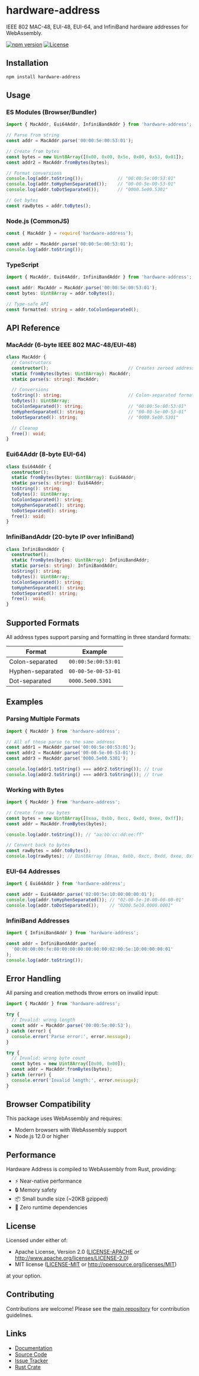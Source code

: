 # hardware-address

IEEE 802 MAC-48, EUI-48, EUI-64, and InfiniBand hardware addresses for WebAssembly.

[![npm version](https://img.shields.io/npm/v/hardware-address.svg)](https://www.npmjs.com/package/hardware-address)
[![License](https://img.shields.io/badge/License-Apache%202.0%2FMIT-blue.svg)](https://github.com/al8n/hardware-address)

## Installation

```bash
npm install hardware-address
```

## Usage

### ES Modules (Browser/Bundler)

```javascript
import { MacAddr, Eui64Addr, InfiniBandAddr } from 'hardware-address';

// Parse from string
const addr = MacAddr.parse('00:00:5e:00:53:01');

// Create from bytes
const bytes = new Uint8Array([0x00, 0x00, 0x5e, 0x00, 0x53, 0x01]);
const addr2 = MacAddr.fromBytes(bytes);

// Format conversions
console.log(addr.toString());             // "00:00:5e:00:53:01"
console.log(addr.toHyphenSeparated());    // "00-00-5e-00-53-01"
console.log(addr.toDotSeparated());       // "0000.5e00.5301"

// Get bytes
const rawBytes = addr.toBytes();
```

### Node.js (CommonJS)

```javascript
const { MacAddr } = require('hardware-address');

const addr = MacAddr.parse('00:00:5e:00:53:01');
console.log(addr.toString());
```

### TypeScript

```typescript
import { MacAddr, Eui64Addr, InfiniBandAddr } from 'hardware-address';

const addr: MacAddr = MacAddr.parse('00:00:5e:00:53:01');
const bytes: Uint8Array = addr.toBytes();

// Type-safe API
const formatted: string = addr.toColonSeparated();
```

## API Reference

### MacAddr (6-byte IEEE 802 MAC-48/EUI-48)

```typescript
class MacAddr {
  // Constructors
  constructor();                              // Creates zeroed address
  static fromBytes(bytes: Uint8Array): MacAddr;
  static parse(s: string): MacAddr;

  // Conversions
  toString(): string;                         // Colon-separated format
  toBytes(): Uint8Array;
  toColonSeparated(): string;                 // "00:00:5e:00:53:01"
  toHyphenSeparated(): string;                // "00-00-5e-00-53-01"
  toDotSeparated(): string;                   // "0000.5e00.5301"

  // Cleanup
  free(): void;
}
```

### Eui64Addr (8-byte EUI-64)

```typescript
class Eui64Addr {
  constructor();
  static fromBytes(bytes: Uint8Array): Eui64Addr;
  static parse(s: string): Eui64Addr;
  toString(): string;
  toBytes(): Uint8Array;
  toColonSeparated(): string;
  toHyphenSeparated(): string;
  toDotSeparated(): string;
  free(): void;
}
```

### InfiniBandAddr (20-byte IP over InfiniBand)

```typescript
class InfiniBandAddr {
  constructor();
  static fromBytes(bytes: Uint8Array): InfiniBandAddr;
  static parse(s: string): InfiniBandAddr;
  toString(): string;
  toBytes(): Uint8Array;
  toColonSeparated(): string;
  toHyphenSeparated(): string;
  toDotSeparated(): string;
  free(): void;
}
```

## Supported Formats

All address types support parsing and formatting in three standard formats:

| Format | Example |
|--------|---------|
| Colon-separated | `00:00:5e:00:53:01` |
| Hyphen-separated | `00-00-5e-00-53-01` |
| Dot-separated | `0000.5e00.5301` |

## Examples

### Parsing Multiple Formats

```javascript
import { MacAddr } from 'hardware-address';

// All of these parse to the same address
const addr1 = MacAddr.parse('00:00:5e:00:53:01');
const addr2 = MacAddr.parse('00-00-5e-00-53-01');
const addr3 = MacAddr.parse('0000.5e00.5301');

console.log(addr1.toString() === addr2.toString()); // true
console.log(addr2.toString() === addr3.toString()); // true
```

### Working with Bytes

```javascript
import { MacAddr } from 'hardware-address';

// Create from raw bytes
const bytes = new Uint8Array([0xaa, 0xbb, 0xcc, 0xdd, 0xee, 0xff]);
const addr = MacAddr.fromBytes(bytes);

console.log(addr.toString()); // "aa:bb:cc:dd:ee:ff"

// Convert back to bytes
const rawBytes = addr.toBytes();
console.log(rawBytes); // Uint8Array [0xaa, 0xbb, 0xcc, 0xdd, 0xee, 0xff]
```

### EUI-64 Addresses

```javascript
import { Eui64Addr } from 'hardware-address';

const addr = Eui64Addr.parse('02:00:5e:10:00:00:00:01');
console.log(addr.toHyphenSeparated()); // "02-00-5e-10-00-00-00-01"
console.log(addr.toDotSeparated());    // "0200.5e10.0000.0001"
```

### InfiniBand Addresses

```javascript
import { InfiniBandAddr } from 'hardware-address';

const addr = InfiniBandAddr.parse(
  '00:00:00:00:fe:80:00:00:00:00:00:00:02:00:5e:10:00:00:00:01'
);
console.log(addr.toString());
```

## Error Handling

All parsing and creation methods throw errors on invalid input:

```javascript
import { MacAddr } from 'hardware-address';

try {
  // Invalid: wrong length
  const addr = MacAddr.parse('00:00:5e:00:53');
} catch (error) {
  console.error('Parse error:', error.message);
}

try {
  // Invalid: wrong byte count
  const bytes = new Uint8Array([0x00, 0x00]);
  const addr = MacAddr.fromBytes(bytes);
} catch (error) {
  console.error('Invalid length:', error.message);
}
```

## Browser Compatibility

This package uses WebAssembly and requires:
- Modern browsers with WebAssembly support
- Node.js 12.0 or higher

## Performance

Hardware Address is compiled to WebAssembly from Rust, providing:
- ⚡ Near-native performance
- 🔒 Memory safety
- 📦 Small bundle size (~20KB gzipped)
- 🚀 Zero runtime dependencies

## License

Licensed under either of:

- Apache License, Version 2.0 ([LICENSE-APACHE](https://github.com/al8n/hardware-address/blob/main/LICENSE-APACHE) or http://www.apache.org/licenses/LICENSE-2.0)
- MIT license ([LICENSE-MIT](https://github.com/al8n/hardware-address/blob/main/LICENSE-MIT) or http://opensource.org/licenses/MIT)

at your option.

## Contributing

Contributions are welcome! Please see the [main repository](https://github.com/al8n/hardware-address) for contribution guidelines.

## Links

- [Documentation](https://docs.rs/hardware-address)
- [Source Code](https://github.com/al8n/hardware-address)
- [Issue Tracker](https://github.com/al8n/hardware-address/issues)
- [Rust Crate](https://crates.io/crates/hardware-address)
